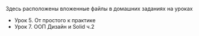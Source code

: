 Здесь расположены вложенные файлы в домашних заданиях на уроках
- Урок 5. От простого к практике
- Урок 7. ООП Дизайн и Solid ч.2